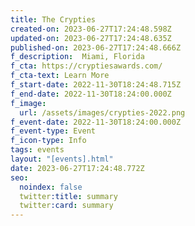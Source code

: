 ```yaml
---
title: The Crypties
created-on: 2023-06-27T17:24:48.598Z
updated-on: 2023-06-27T17:24:48.635Z
published-on: 2023-06-27T17:24:48.666Z
f_description:  Miami, Florida
f_cta: https://cryptiesawards.com/
f_cta-text: Learn More
f_start-date: 2022-11-30T18:24:48.715Z
f_end-date: 2022-11-30T18:24:00.000Z
f_image:
  url: /assets/images/crypties-2022.png
f_event-date: 2022-11-30T18:24:00.000Z
f_event-type: Event
f_icon-type: Info
tags: events
layout: "[events].html"
date: 2023-06-27T17:24:48.772Z
seo:
  noindex: false
  twitter:title: summary
  twitter:card: summary
---
```

